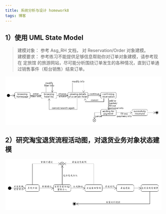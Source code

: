 ```yaml
---  
title: 系统分析与设计 homework8  
tags: 博客  
---  
```

  
## 1）使用 UML State Model  
  
> 建模对象： 参考 Asg_RH 文档， 对 Reservation/Order 对象建模。  
建模要求： 参考练习不能提供足够信息帮助你对订单对象建模，请参考现在 定旅馆 的旅游网站，尽可能分析围绕订单发生的各种情况，直到订单通过销售事件（柜台销售）结束订单。  
  
![asg_rh][1]  
  
## 2）研究淘宝退货流程活动图，对退货业务对象状态建模  
  
![taobao][2]  
  
  
[1]: ../img/0505_1.png  
[2]: ../img/0505_2.png  
